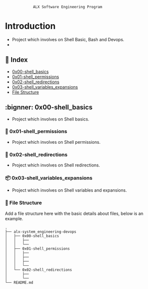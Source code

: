     		     ALX Software Engineering Program

# Introduction
- Project which involves on Shell Basic, Bash and Devops.
- 

## :ledger: Index

- [0x00-shell_basics](#beginner-0x00-shell_basics)
- [0x01-shell_permissions](#shell-0x01-shell_permissions)
- [0x02-shell_redirections](#shell-0x02-shell_redirections)
- [0x03-shell_variables_expansions](#package-0x03-shell_variables_expansions)
- [File Structure](#file_folder-file-structure)

##  :bignner: 0x00-shell_basics
- Project which involves on Shell basics.

###  :shell: 0x01-shell_permissions
- Project which involves on Shell permissions.

###  :shell: 0x02-shell_redirections
- Project which involves on Shell redirections.

###  :package: 0x03-shell_variables_expansions
- Project which involves on Shell variables and expansions.

###  :file_folder: File Structure
Add a file structure here with the basic details about files, below is an example.

```
.
├── alx-system_engineering-devops
│   ├── 0x00-shell_basics
│   │   ├── 
│   │   └── 
│   ├── 0x01-shell_permissions
│   │   ├──
│   │   ├── 
│   │   ├── 
│   │   └── 
│   └── 0x02-shell_redirections
│       ├── 
│       └──
└── README.md